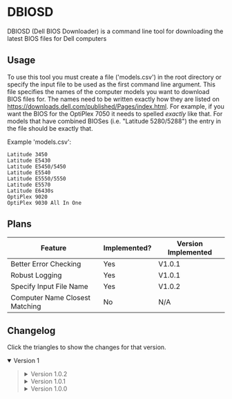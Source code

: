 # DBIOSD
DBIOSD (Dell BIOS Downloader) is a command line tool for downloading the latest BIOS files for Dell computers

## Usage
To use this tool you must create a file ('models.csv') in the root directory or specify the input file to be used as the first command line argument.
This file specifies the names of the computer models you want to download BIOS files for.
The names need to be written exactly how they are listed on https://downloads.dell.com/published/Pages/index.html.
For example, if you want the BIOS for the OptiPlex 7050 it needs to spelled *exactly* like that.
For models that have combined BIOSes (i.e. "Latitude 5280/5288") the entry in the file should be exactly that.

Example 'models.csv':
```
Latitude 3450
Latitude E5430
Latitude E5450/5450
Latitude E5540
Latitude E5550/5550
Latitude E5570
Latitude E6430s
OptiPlex 9020
OptiPlex 9030 All In One
```

## Plans
| Feature                        | Implemented? | Version Implemented |
| ------------------------------ | ------------ | ------------------- |
| Better Error Checking          | Yes          | V1.0.1              |
| Robust Logging                 | Yes          | V1.0.1              |
| Specify Input File Name        | Yes          | V1.0.2              |
| Computer Name Closest Matching | No           | N/A                 |

## Changelog
Click the triangles to show the changes for that version.
<details open>
  <summary>Version 1</summary>

  <!-- Start Version 1 -->
  <blockquote>

  <!-- Start Version 1.0.2 -->
  <details>
    <summary>Version 1.0.2</summary>
    <blockquote>
      <ul>
        <li>Slight version bump</li>
        <li>Added the ability to specify the input file from the command line</li>
        <ul>
          <li>The first argument will always be taken to be the input file</li>
        </ul>
        <li>Added a <strike>bit of <i>spice</i></strike> few updates to the readme
        <ul>
          <li>Added this changelog
          <li>Changed the 'Plans' section to a better looking table
        </ul>
      </ul>
    </blockquote>
  </details>
  <!-- End Version 1.0.2 -->

  <!-- Start Version 1.0.1 -->
  <details>
    <summary>Version 1.0.1</summary>
    <blockquote>
      <ul>
        <li>Slight version bump</li>
        <li>Added Winston Logging package</li>
        <li>Changed program logging to 'error.log' and 'combined.log'</li>
        <li>Added more entries to .gitignore such as the 'Build' and 'BIOS' Directories</li>
        <li>Fixed spelling errors in 'README.md'</li>
      </ul>
    </blockquote>
  </details>
  <!-- End Version 1.0.1 -->

  <!-- Start Version 1.0.0 -->
  <details>
    <summary>Version 1.0.0</summary>
    <blockquote>
      <ul>
        <li>Created the repository</li>
        <li>Uploaded all origional files</li>
      </ul>
    </blockquote>
  </details>
  <!-- End Version 1.0.0 -->

  </blockquote>
  <!-- End Version 1 -->
</details>